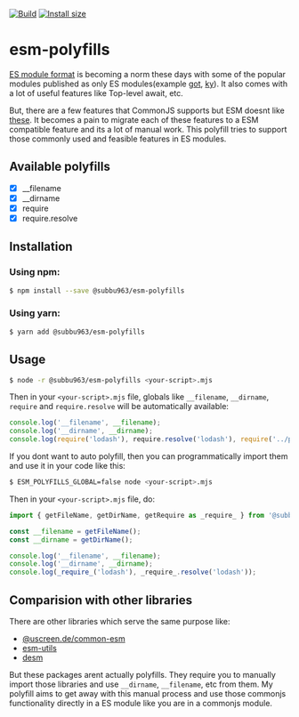 [![Build](https://github.com/subbu963/esm-polyfills/actions/workflows/main.yml/badge.svg)](https://github.com/subbu963/esm-polyfills/actions/workflows/main.yml)
[![Install size](https://packagephobia.com/badge?p=@subbu963/esm-polyfills)](https://packagephobia.com/result?p=@subbu963/esm-polyfills)

# esm-polyfills

[ES module format](https://nodejs.org/api/esm.html#modules-ecmascript-modules) is becoming a norm these days with some of the popular modules published as only ES modules(example [got](https://github.com/sindresorhus/got), [ky](https://github.com/sindresorhus/ky)). It also comes with a lot of useful features like Top-level await, etc.

But, there are a few features that CommonJS supports but ESM doesnt like [these](https://nodejs.org/api/esm.html#differences-between-es-modules-and-commonjs).
It becomes a pain to migrate each of these features to a ESM compatible feature and its a lot of manual work. This polyfill tries to support those commonly used and feasible features in ES modules.

## Available polyfills

-   [x] \_\_filename
-   [x] \_\_dirname
-   [x] require
-   [x] require.resolve

## Installation

### Using npm:

```bash
$ npm install --save @subbu963/esm-polyfills
```

### Using yarn:

```bash
$ yarn add @subbu963/esm-polyfills
```

## Usage

```bash
$ node -r @subbu963/esm-polyfills <your-script>.mjs
```

Then in your `<your-script>.mjs` file, globals like `__filename`, `__dirname`, `require` and `require.resolve` will be automatically available:

```javascript
console.log('__filename', __filename);
console.log('__dirname', __dirname);
console.log(require('lodash'), require.resolve('lodash'), require('../package.json'));
```

If you dont want to auto polyfill, then you can programmatically import them and use it in your code like this:

```bash
$ ESM_POLYFILLS_GLOBAL=false node <your-script>.mjs
```

Then in your `<your-script>.mjs` file, do:

```javascript
import { getFileName, getDirName, getRequire as _require_ } from '@subbu963/esm-polyfills';

const __filename = getFileName();
const __dirname = getDirName();

console.log('__filename', __filename);
console.log('__dirname', __dirname);
console.log(_require_('lodash'), _require_.resolve('lodash'));
```

## Comparision with other libraries

There are other libraries which serve the same purpose like:

-   [@uscreen.de/common-esm](https://www.npmjs.com/package/@uscreen.de/common-esm)
-   [esm-utils](https://www.npmjs.com/package/esm-utils)
-   [desm](https://www.npmjs.com/package/desm)

But these packages arent actually polyfills. They require you to manually import those libraries and use `__dirname`, `__filename`, etc from them.
My polyfill aims to get away with this manual process and use those commonjs functionality directly in a ES module like you are in a commonjs module.
